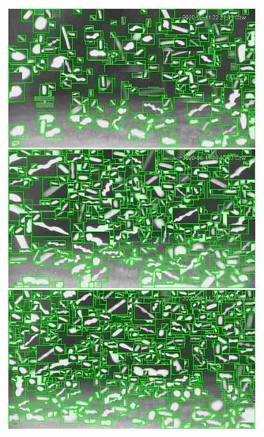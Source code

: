 ![20200611-222020-225025](in/20200611/20200611-222020-225025_0_.jpg)
![20200611-225030-232035](in/20200611/20200611-225030-232035_0_.jpg)
![20200611-232040-235045](in/20200611/20200611-232040-235045_0_.jpg)
